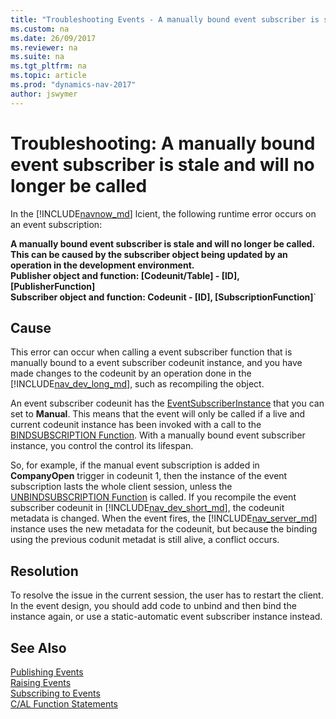```yaml
---
title: "Troubleshooting Events - A manually bound event subscriber is stale and will no longer be called"
ms.custom: na
ms.date: 26/09/2017
ms.reviewer: na
ms.suite: na
ms.tgt_pltfrm: na
ms.topic: article
ms.prod: "dynamics-nav-2017"
author: jswymer
---
```

# Troubleshooting: A manually bound event subscriber is stale and will no longer be called

In the [!INCLUDE[navnow_md](includes/navnow_md.md)] lcient, the following runtime error occurs on an event subscription:   

**A manually bound event subscriber is stale and will no longer be called. This can be caused by the subscriber object being updated by an operation in the development environment.**  
**Publisher object and function: [Codeunit/Table] - [ID], [PublisherFunction]**  
**Subscriber object and function: Codeunit - [ID], [SubscriptionFunction]**`

## Cause
This error can occur when calling a event subscriber function that is manually bound to a event subscriber codeunit instance, and you have made changes to the codeunit by an operation done in the [!INCLUDE[nav_dev_long_md](includes/nav_dev_long_md.md)], such as recompiling the object. 

An event subscriber codeunit has the [EventSubscriberInstance](EventSubscriberInstance-property.md) that you can set to **Manual**. This means that the event will only be called if a live and current codeunit instance has been invoked with a call to the [BINDSUBSCRIPTION Function](BINDSUBSCRIPTION-Function.md). With a manually bound event subscriber instance, you control the control its lifespan.

So, for example, if the manual event subscription is added in **CompanyOpen** trigger in codeunit 1, then the instance of the event subscription lasts the whole client session, unless the [UNBINDSUBSCRIPTION Function](UNBINDSUBSCRIPTION-Function.md) is called. If you recompile the event subscriber codeunit in [!INCLUDE[nav_dev_short_md](includes/nav_dev_short_md.md)], the codeunit metadata is changed. When the event fires, the [!INCLUDE[nav_server_md](includes/nav_server_md.md)] instance uses the new metadata for the codeunit, but because the binding using the previous codunit metadat is still alive, a conflict occurs.

## Resolution
To resolve the issue in the current session, the user has to restart the client. In the event design, you should add code to unbind and then bind the instance again, or use a static-automatic event subscriber instance instead.

## See Also  
 [Publishing Events](Publishing-Events.md)   
 [Raising Events](Raising-Events.md)   
 [Subscribing to Events](Subscribing-to-Events.md)   
 [C/AL Function Statements](C-AL-Function-Statements.md)
